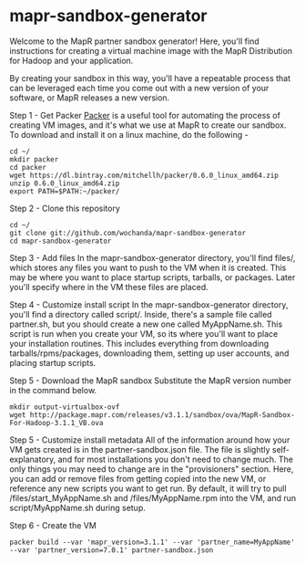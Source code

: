 mapr-sandbox-generator
======================
Welcome to the MapR partner sandbox generator!  Here, you'll find instructions for creating a virtual machine image with the MapR Distribution for Hadoop and your application.

By creating your sandbox in this way, you'll have a repeatable process that can be leveraged each time you come out with a new version of your software, or MapR releases a new version.

Step 1 - Get Packer
[Packer](www.packer.io) is a useful tool for automating the process of creating VM images, and it's what we use at MapR to create our sandbox.  To download and install it on a linux machine, do the following -
```
cd ~/
mkdir packer
cd packer
wget https://dl.bintray.com/mitchellh/packer/0.6.0_linux_amd64.zip
unzip 0.6.0_linux_amd64.zip
export PATH=$PATH:~/packer/
```

Step 2 - Clone this repository
```
cd ~/
git clone git://github.com/wochanda/mapr-sandbox-generator
cd mapr-sandbox-generator
```

Step 3 - Add files
In the mapr-sandbox-generator directory, you'll find files/, which stores any files you want to push to the VM when it is created.  This may be where you want to place startup scripts, tarballs, or packages.  Later you'll specify where in the VM these files are placed.

Step 4 - Customize install script
In the mapr-sandbox-generator directory, you'll find a directory called script/.  Inside, there's a sample file called partner.sh, but you should create a new one called MyAppName.sh.  This script is run when you create your VM, so its where you'll want to place your installation routines.  This includes everything from downloading tarballs/rpms/packages, downloading them, setting up user accounts, and placing startup scripts.

Step 5 - Download the MapR sandbox
Substitute the MapR version number in the command below.
```
mkdir output-virtualbox-ovf
wget http://package.mapr.com/releases/v3.1.1/sandbox/ova/MapR-Sandbox-For-Hadoop-3.1.1_VB.ova
```

Step 5 - Customize install metadata
All of the information around how your VM gets created is in the partner-sandbox.json file.  The file is slightly self-explanatory, and for most installations you don't need to change much.  The only things you may need to change are in the "provisioners" section.  Here, you can add or remove files from getting copied into the new VM, or reference any new scripts you want to get run.  By default, it will try to pull /files/start_MyAppName.sh and /files/MyAppName.rpm into the VM, and run script/MyAppName.sh during setup.

Step 6 - Create the VM
```
packer build --var 'mapr_version=3.1.1' --var 'partner_name=MyAppName' --var 'partner_version=7.0.1' partner-sandbox.json
```
